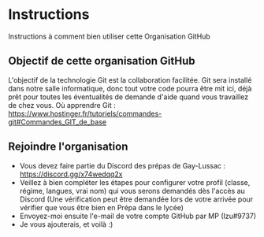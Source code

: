 # Instructions
Instructions à comment bien utiliser cette Organisation GitHub

## Objectif de cette organisation GitHub
L'objectif de la technologie Git est la collaboration facilitée.
Git sera installé dans notre salle informatique, donc tout votre code pourra être mit ici, déjà prêt pour toutes les éventualités de demande d'aide quand vous travaillez de chez vous. 
Où apprendre Git : https://www.hostinger.fr/tutoriels/commandes-git#Commandes_GIT_de_base

## Rejoindre l'organisation
- Vous devez faire partie du Discord des prépas de Gay-Lussac : https://discord.gg/x74wedqq2x
- Veillez à bien compléter les étapes pour configurer votre profil (classe, régime, langues, vrai nom) qui vous serons demandés dès l'accès au Discord (Une vérification peut être demandée lors de votre arrivée pour vérifier que vous être bien en Prépa dans le lycée)
- Envoyez-moi ensuite l'e-mail de votre compte GitHub par MP (Izu#9737)
- Je vous ajouterais, et voilà :)
